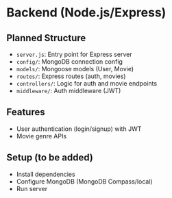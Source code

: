 # Backend (Node.js/Express)

## Planned Structure
- `server.js`: Entry point for Express server
- `config/`: MongoDB connection config
- `models/`: Mongoose models (User, Movie)
- `routes/`: Express routes (auth, movies)
- `controllers/`: Logic for auth and movie endpoints
- `middleware/`: Auth middleware (JWT)

## Features
- User authentication (login/signup) with JWT
- Movie genre APIs

## Setup (to be added)
- Install dependencies
- Configure MongoDB (MongoDB Compass/local)
- Run server 